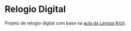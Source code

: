 # Relogio Digital

Projeto de relogio digital com base na [aula da Larissa Kich](https://www.youtube.com/watch?v=GK0ok3ZCXwM).